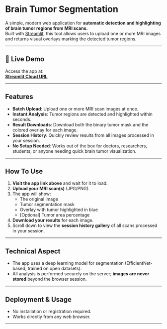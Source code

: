 # Brain Tumor Segmentation

A simple, modern web application for **automatic detection and highlighting of brain tumor regions from MRI scans.**  
Built with [Streamlit](https://streamlit.io/), this tool allows users to upload one or more MRI images and returns visual overlays marking the detected tumor regions.

---

## 🚀 Live Demo

Access the app at:  
**[Streamlit Cloud URL](https://braintumorsegmentation-u7bgpkqnz29weqnpfzfka9.streamlit.app/)**

---

## Features

- **Batch Upload**: Upload one or more MRI scan images at once.
- **Instant Analysis**: Tumor regions are detected and highlighted within seconds.
- **Result Downloads**: Download both the binary tumor mask and the colored overlay for each image.
- **Session History**: Quickly review results from all images processed in your session.
- **No Setup Needed**: Works out of the box for doctors, researchers, students, or anyone needing quick brain tumor visualization.

---

## How To Use

1. **Visit the app link above** and wait for it to load.
2. **Upload your MRI scan(s)** (JPG/PNG).
3. The app will show:
    - The original image
    - Tumor segmentation mask
    - Overlay with tumor highlighted in blue
    - [Optional] Tumor area percentage
4. **Download your results** for each image.
5. Scroll down to view the **session history gallery** of all scans processed in your session.

---

## Technical Aspect

- The app uses a deep learning model for segmentation (EfficientNet-based, trained on open datasets).
- All analysis is performed securely on the server; **images are never stored** beyond the browser session.

---

## Deployment & Usage

- No installation or registration required.  
- Works directly from any web browser.

---

